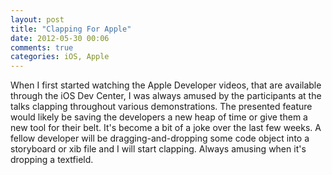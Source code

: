 ```yaml
---
layout: post
title: "Clapping For Apple"
date: 2012-05-30 00:06
comments: true
categories: iOS, Apple
---
```


When I first started watching the Apple Developer videos, that are available
through the iOS Dev Center, I was always amused by the participants at the talks
clapping throughout various demonstrations. The presented feature would likely
be saving the developers a new heap of time or give them a new tool for their
belt. It's become a bit of a joke over the last few weeks. A fellow developer
will be dragging-and-dropping some code object into a storyboard or xib file and
I will start clapping. Always amusing when it's dropping a textfield.